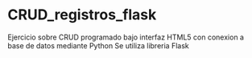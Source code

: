 # CRUD_registros_flask

Ejercicio sobre CRUD programado bajo interfaz HTML5 con conexion 
a base de datos mediante Python
Se utiliza libreria Flask